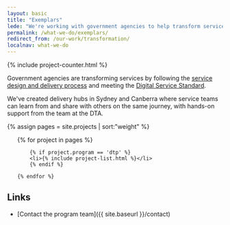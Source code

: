 ```yaml
---
layout: basic
title: "Exemplars"
lede: "We're working with government agencies to help transform services."
permalink: /what-we-do/exemplars/
redirect_from: /our-work/transformation/
localnav: what-we-do
---
```


{% include project-counter.html %}

  <p>Government agencies are transforming services by following the <a href="{{ site.baseurl }}/standard/service-design-and-delivery-process/">service design and delivery process</a> and meeting the <a href="{{ site.baseurl }}/standard/">Digital Service Standard</a>.</p>

  <p>We've created delivery hubs in Sydney and Canberra where service teams can learn from and share with others on the same journey, with hands-on support from the team at the DTA.</p>

  {% assign pages = site.projects | sort:"weight"  %}
  <ul class="project-list dtp">
    {% for project in pages %}

    	{% if project.program == 'dtp' %}
    	<li>{% include project-list.html %}</li>
    	{% endif %}

    {% endfor %}
  </ul>

## Links

- [Contact the program team]({{ site.baseurl }}/contact)

